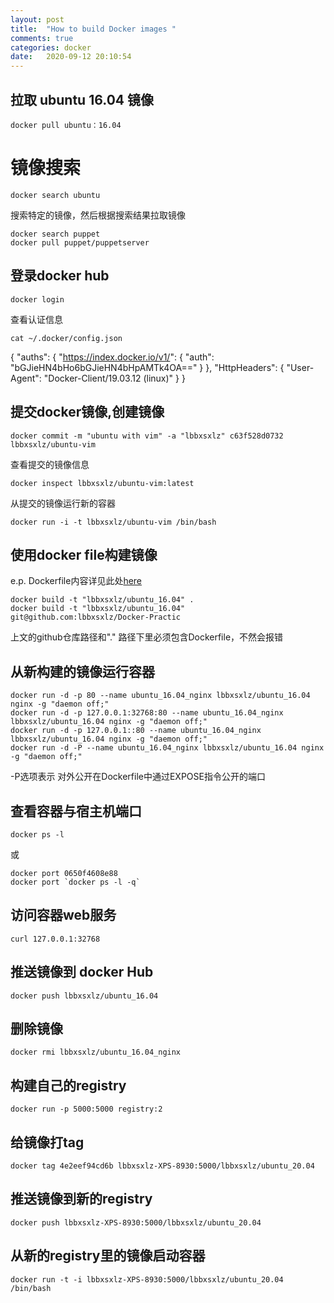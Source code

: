```yaml
---
layout: post
title:  "How to build Docker images "
comments: true
categories: docker
date:   2020-09-12 20:10:54
---
```

 
## 拉取 ubuntu 16.04 镜像
```
docker pull ubuntu：16.04
```
# 镜像搜索
```
docker search ubuntu
```
搜索特定的镜像，然后根据搜索结果拉取镜像
```
docker search puppet
docker pull puppet/puppetserver  
```
## 登录docker hub
```
docker login
```
查看认证信息
```
cat ~/.docker/config.json 
```
{
        "auths": {
                "https://index.docker.io/v1/": {
                        "auth": "bGJieHN4bHo6bGJieHN4bHpAMTk4OA=="
                }
        },
        "HttpHeaders": {
                "User-Agent": "Docker-Client/19.03.12 (linux)"
        }
}

## 提交docker镜像,创建镜像
```
docker commit -m "ubuntu with vim" -a "lbbxsxlz" c63f528d0732 lbbxsxlz/ubuntu-vim
```
查看提交的镜像信息
```
docker inspect lbbxsxlz/ubuntu-vim:latest
```
从提交的镜像运行新的容器
```
docker run -i -t lbbxsxlz/ubuntu-vim /bin/bash
```		
## 使用docker file构建镜像
e.p. Dockerfile内容详见此处[here](https://github.com/lbbxsxlz/Docker-Practice/blob/master/Dockerfile)	
```
docker build -t "lbbxsxlz/ubuntu_16.04" . 
docker build -t "lbbxsxlz/ubuntu_16.04" git@github.com:lbbxsxlz/Docker-Practic
```
上文的github仓库路径和"." 路径下里必须包含Dockerfile，不然会报错
## 从新构建的镜像运行容器
```
docker run -d -p 80 --name ubuntu_16.04_nginx lbbxsxlz/ubuntu_16.04 nginx -g "daemon off;"
docker run -d -p 127.0.0.1:32768:80 --name ubuntu_16.04_nginx lbbxsxlz/ubuntu_16.04 nginx -g "daemon off;"
docker run -d -p 127.0.0.1::80 --name ubuntu_16.04_nginx lbbxsxlz/ubuntu_16.04 nginx -g "daemon off;"
docker run -d -P --name ubuntu_16.04_nginx lbbxsxlz/ubuntu_16.04 nginx -g "daemon off;"
```
-P选项表示 对外公开在Dockerfile中通过EXPOSE指令公开的端口
## 查看容器与宿主机端口
```
docker ps -l
```
或
```
docker port 0650f4608e88
docker port `docker ps -l -q`
```
## 访问容器web服务
```
curl 127.0.0.1:32768
```
## 推送镜像到 docker Hub
```
docker push lbbxsxlz/ubuntu_16.04
```
## 删除镜像
```
docker rmi lbbxsxlz/ubuntu_16.04_nginx 
```
## 构建自己的registry
```
docker run -p 5000:5000 registry:2
```
## 给镜像打tag
```
docker tag 4e2eef94cd6b lbbxsxlz-XPS-8930:5000/lbbxsxlz/ubuntu_20.04
```
## 推送镜像到新的registry
```
docker push lbbxsxlz-XPS-8930:5000/lbbxsxlz/ubuntu_20.04
```
## 从新的registry里的镜像启动容器
```
docker run -t -i lbbxsxlz-XPS-8930:5000/lbbxsxlz/ubuntu_20.04 /bin/bash
```
